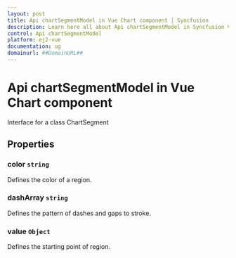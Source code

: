 ```yaml
---
layout: post
title: Api chartSegmentModel in Vue Chart component | Syncfusion
description: Learn here all about Api chartSegmentModel in Syncfusion Vue Chart component of Syncfusion Essential JS 2 and more.
control: Api chartSegmentModel 
platform: ej2-vue
documentation: ug
domainurl: ##DomainURL##
---
```


# Api chartSegmentModel in Vue Chart component

Interface for a class ChartSegment

## Properties

### color `string`

Defines the color of a region.

### dashArray `string`

Defines the pattern of dashes and gaps to stroke.

### value `Object`

Defines the starting point of region.
